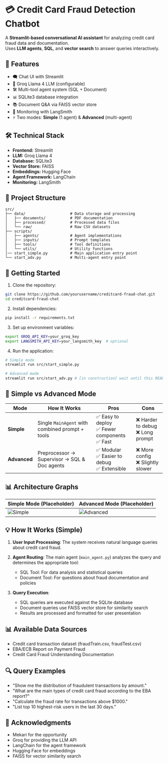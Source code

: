 # 💳 Credit Card Fraud Detection Chatbot

A **Streamlit-based conversational AI assistant** for analyzing credit card fraud data and documentation.  
Uses **LLM agents**, **SQL**, and **vector search** to answer queries interactively.

## 🌟 Features

- 🗨️ Chat UI with Streamlit
- 🧠 Groq Llama 4 LLM (configurable)
- 🛠 Multi-tool agent system (SQL + Document)
- 📊 SQLite3 database integration
- 📚 Document Q&A via FAISS vector store
- 🔎 Monitoring with LangSmith
- ⚡ Two modes: **Simple** (1 agent) & **Advanced** (multi-agent)

## 🛠 Technical Stack

- **Frontend:** Streamlit  
- **LLM:** Groq Llama 4  
- **Database:** SQLite3  
- **Vector Store:** FAISS  
- **Embeddings:** Hugging Face  
- **Agent Framework:** LangChain  
- **Monitoring:** LangSmith

## 📁 Project Structure

```
src/
├── data/                    # Data storage and processing
│   ├── documents/           # PDF documentation
│   ├── processed/           # Processed data files
│   └── raw/                 # Raw CSV datasets
├── scripts/
│   ├── agents/              # Agent implementations
│   ├── inputs/              # Prompt templates
│   ├── tools/               # Tool definitions
│   └── utils/               # Utility functions
│── start_simple.py          # Main application entry point
└── start_adv.py             # Multi-agent entry point
```

## 🚀 Getting Started

1. Clone the repository:

```bash
git clone https://github.com/yourusername/creditcard-fraud-chat.git
cd creditcard-fraud-chat
```

2. Install dependencies:

```bash
pip install -r requirements.txt
```

3. Set up environment variables:

```bash
export GROQ_API_KEY=your_groq_key
export LANGSMITH_API_KEY=your_langsmith_key  # optional
```

4. Run the application:

```bash
# Simple mode
streamlit run src/start_simple.py

# Advanced mode
streamlit run src/start_adv.py # [in construction] wait until this README.md gets updated again
```

## 🧠 Simple vs Advanced Mode

| Mode           | How It Works                                   | Pros                              | Cons                                |
|---------------|-----------------------------------------------|----------------------------------|------------------------------------|
| **Simple**    | Single `MainAgent` with combined prompt + tools | ✅ Easy to deploy<br>✅ Fewer components<br>✅ Fast | ❌ Harder to debug<br>❌ Long prompt |
| **Advanced**  | Preprocessor → Supervisor → SQL & Doc agents    | ✅ Modular<br>✅ Easier to debug<br>✅ Extensible | ❌ More config<br>❌ Slightly slower |

## 📊 Architecture Graphs

| Simple Mode (Placeholder) | Advanced Mode (Placeholder) |
|-------------|---------------|
| ![Simple](https://i.pinimg.com/474x/16/3d/cb/163dcb920d747eb5e11490f8551561b8.jpg) | ![Advanced](https://camo.githubusercontent.com/3396240bff15f09c0c6ab76bc471043812867b5d2ee8fc9588da0f3785b8feef/68747470733a2f2f692e70696e696d672e636f6d2f343734782f64342f63612f64332f64346361643363653832393165393735393633313036643665353966333239362e6a7067) |

## 💡 How It Works (Simple)

1. **User Input Processing**: The system receives natural language queries about credit card fraud.

2. **Agent Routing**: The main agent (`main_agent.py`) analyzes the query and determines the appropriate tool:
   - SQL Tool: For data analysis and statistical queries
   - Document Tool: For questions about fraud documentation and policies

3. **Query Execution**:
   - SQL queries are executed against the SQLite database
   - Document queries use FAISS vector store for similarity search
   - Results are processed and formatted for user presentation

## 📊 Available Data Sources

- Credit card transaction dataset (fraudTrain.csv, fraudTest.csv)
- EBA/ECB Report on Payment Fraud
- Credit Card Fraud Understanding Documentation

## 🔍 Query Examples

- "Show me the distribution of fraudulent transactions by amount."
- "What are the main types of credit card fraud according to the EBA report?"
- "Calculate the fraud rate for transactions above $1000."
- "List top 10 highest-risk users in the last 30 days."

## 🙏 Acknowledgments

- Mekari for the opportunity
- Groq for providing the LLM API
- LangChain for the agent framework
- Hugging Face for embeddings
- FAISS for vector similarity search
